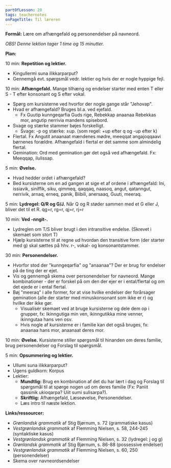 ```yaml
---
partOfLesson: 20
tags: teachernotes
onPageTitle: Til læreren
---
```

**Formål:** Lære om afhængefald og personendelser på navneord.

*OBS! Denne lektion tager 1 time og 15 minutter.*

**Plan:**

10 min: **Repetition og lektier.**

- Kingullermi suna ilikkarparput?
- Gennemgå evt. spørgsmål vedr. lektier og hvis der er nogle hyppige fejl.

10 min: **Afhængefald.** Mange tilhæng og endelser starter med enten T eller S - T efter konsonant og S efter vokal.

- Spørg om kursisterne ved hvorfor der nogle gange står "Jehovap".
- Hvad er afhængefald? Bruges bl.a. ved ejefald.
    - Fx Guutip kunngeqarfia Guds rige, Rebekkap anaanaa Rebekkas mor, angutip nerrivia mandens spisebord.
- Svage og stærke stammer bøjes forskelligt.
    - Svage: -p og stærke: ±up. (som regel: +up efter q og -up efter k)
- Flertal. Fx Angutit anaanaat mændenes mødre, meeqqat angajoqqaavi børnenes forældre. Afhængefald i flertal er det samme som almindelig flertal.
- Gemination: Ord med gemination gør det også ved afhængefald. Fx: Meeqqap, ilulissap.

5 min: **Øvelse.**

- Hvad hedder ordet i afhængefald?
- Bed kursisterne om en ad gangen at sige et af ordene i afhængefald: Ini, issiavik, siniffik, siku, qimmeq, qaqqaq, naasoq, angut, qatanngut, nerrivik, arnaq, erneq, panik, Biibili, anersaaq, Guuti, meeraq.

5 min: **Lydregel: Q/R og G/J.** Når Q og R støder sammen med et G eller J, bliver det til et R. qg=r, rg=r, qj=r, rj=r

10 min: **Ved -nngit-.**

- Lydreglen om T/S bliver brugt i den intransitive endelse. (Skrevet i skemaet som stort T)
- Hjælp kursisterne til at regne ud hvordan den transitive form (der starter med g) skal sættes på hhv. r-, vokal- og konsonantstammer.

30 min: **Personendelser.**

- Hvorfor stod der "kunngeqarfia" og "anaanaa"? Der er brug for endelser på de ting der er ejet.
- Vis og gennemgå skema over personendelser for navneord. Mange kombinationer - der er forskel på om den der ejer er i ental/flertal og om det ejede er i ental flertal.
- Bøj "meeraq" i alle former, for at vise hvilke endelser der forårsager gemination (alle der starter med minuskonsonant som ikke er r) og hvilke der ikke gør.
    - Visualisér skemaet ved at bruge kursisterne og dele dem op i grupper, fx: Ikinngutiga min ven, ikinngutikka mine venner, ikinngutaa hans ven osv.
    - Hvis nogle af kursisterne er i familie kan det også bruges, fx: anaanaa hans mor, anaanaat deres mor.

10 min: **Øvelse.** Kursisterne stiller spørgsmål til hinanden om deres familie, brug personendelser og Forslag til spørgsmål.

5 min: **Opsummering og lektier.**

- Ullumi suna ilikkarparput?
- Ugens guldkorn: Korpus
- Lektier:
    - **Mundtlig:** Brug en kombination af det du har lært i dag og Forslag til spørgsmål til at spørge nogen ud om deres familie (Fx: Paniit qassinik ukioqarpa? Uiit sumi sulisarpa?).
    - **Skriftlig:** Afhængefald, Læseøvelse, Personendelser.
    - Læs intro til næste lektion.

**Links/ressourcer:**

- *Grønlandsk grammatik* af Stig Bjørnum, s. 72 (grammatiske kasus)
- *Vestgrønlandsk grammatik* af Flemming Nielsen, s. 58, 244-245 (syntaktiske kasus)
- *Vestgrønlandsk grammatik* af Flemming Nielsen, s. 32 (lydregel: j og g)
- *Grønlandsk grammatik* af Stig Bjørnum, s. 86-88 (possessive endelser)
- *Vestgrønlandsk grammatik* af Flemming Nielsen, s. 60, 250 (personendelser)
- Skema over navneordsendelser